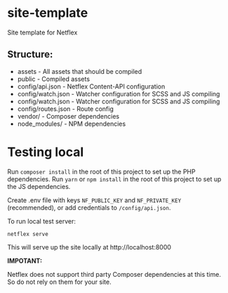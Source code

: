# site-template

Site template for Netflex

## Structure:

* assets - All assets that should be compiled
* public - Compiled assets
* config/api.json - Netflex Content-API configuration
* config/watch.json - Watcher configuration for SCSS and JS compiling
* config/watch.json - Watcher configuration for SCSS and JS compiling
* config/routes.json - Route config
* vendor/ - Composer dependencies
* node_modules/ - NPM dependencies

# Testing local

Run `composer install` in the root of this project to set up the PHP dependencies.
Run `yarn` or `npm install` in the root of this project to set up the JS dependencies.

Create .env file with keys `NF_PUBLIC_KEY` and `NF_PRIVATE_KEY` (recommended), or add credentials to `/config/api.json`.

To run local test server:

`netflex serve`

This will serve up the site locally at http://localhost:8000

**IMPOTANT:**

Netflex does not support third party Composer dependencies at this time. So do not rely on them for your site.
